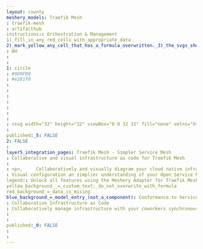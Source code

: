 ```yaml
---
layout: county 
meshery_models: Traefik Mesh
: traefik-mesh
: artifacthub
instructions:: Orchestration & Management
1)_fill_in_any_red_cells_with_appropriate_data.
2)_mark_yellow_any_cell_that_has_a_formula_overwritten._3)_the_svgs_shouldn't_have_xml_header_they_are_added_programmatically_through_workflows: Service Mesh
: AH
: 
: 
1: circle
: #9D0FB0
: #e281f0
: 
: 
: 
: 
: 
: 
: 
: <svg width="32" height="32" viewBox="0 0 32 32" fill="none" xmlns="http://www.w3.org/2000/svg"><g clip-path="url(#a)"><path d="m11.54 6.143.046.025 3.928 2.226a.878.878 0 0 0 .865 0l3.896-2.202a1.315 1.315 0 0 1 1.792.482 1.336 1.336 0 0 1-.45 1.808l-.045.027-2.249 1.273a.442.442 0 0 0-.224.386.446.446 0 0 0 .224.386l6.072 3.442a.875.875 0 0 0 .865 0l3.756-2.129a1.315 1.315 0 0 1 1.796.478 1.335 1.335 0 0 1-.453 1.812l-.045.027-2.115 1.196a.442.442 0 0 0-.164.61c.04.067.096.123.164.162l2.125 1.204a1.329 1.329 0 0 1 .518 1.79 1.316 1.316 0 0 1-1.771.551l-.046-.025-3.766-2.135a.877.877 0 0 0-.865 0l-6.14 3.48a.441.441 0 0 0-.164.61.44.44 0 0 0 .164.161l2.537 1.438a1.336 1.336 0 0 1 .51 1.785 1.318 1.318 0 0 1-1.763.556l-.046-.025-4.177-2.369a.878.878 0 0 0-.865 0l-4.215 2.392a1.315 1.315 0 0 1-1.79-.48 1.335 1.335 0 0 1 .447-1.81l.045-.026 2.572-1.46a.44.44 0 0 0 .167-.604.432.432 0 0 0-.167-.168l-6.084-3.448a.878.878 0 0 0-.866 0l-3.582 2.027a1.316 1.316 0 0 1-1.794-.48 1.336 1.336 0 0 1 .453-1.81l.045-.027 1.937-1.096a.44.44 0 0 0 .225-.386.444.444 0 0 0-.225-.386L.684 14.314a1.336 1.336 0 0 1-.51-1.785 1.315 1.315 0 0 1 1.762-.556l.047.025 3.579 2.029a.876.876 0 0 0 .864 0l6.143-3.476a.442.442 0 0 0 .225-.386.444.444 0 0 0-.225-.386l-2.281-1.295a1.336 1.336 0 0 1-.51-1.785c.164-.305.44-.534.769-.638.329-.104.685-.074.993.083v-.001Zm3.973 5.793-6.144 3.476a.442.442 0 0 0-.165.61c.04.068.096.124.165.163l6.08 3.446a.876.876 0 0 0 .866 0l6.138-3.48a.442.442 0 0 0 .164-.609.443.443 0 0 0-.164-.162l-6.076-3.444a.877.877 0 0 0-.865 0Z" fill="#fff"/></g><defs><clipPath id="a"><path fill="#fff" d="M0 0h32v32H0z"/></clipPath></defs></svg>
: 
published:_5: FALSE
2: FALSE
: 
layer5_integration_pages: Traefik Mesh - Simpler Service Mesh
: Collaborative and visual infrastructure as code for Traefik Mesh
: 
: <p>,     Collaboratively and visually diagram your cloud native infrastructure with GitOps-style pipeline integration. Design, test, and manage configuration your Kubernetes-based, containerized applications as a visual topology., </p>, <p>,     Looking for best practice cloud native design and deployment best practices? Choose from thousands of pre-built components in MeshMap. Choose from hundreds of ready-made design patterns by importing templates from Meshery Catalog or use our low code designer, MeshMap, to create and deploy your own cloud native infrastructure designs., </p>
: Visual configuration an simplier understanding of your Open Service Mesh deployments and microservices
legend:: Unlock all features using the Meshery Adapter for Traefik Mesh.
yellow_background__=_custom_text;_do_not_overwrite_with_formula
red_background_=_data_is_mising
blue_background_=_model_entry_(not_a_component): Conformance to Service Mesh Interface specifications.
: Collaborative Infrastructure as Code
: Collaboratively manage infrastructure with your coworkers synchronously sharing the same designs.
: 
: 
published:_0: FALSE
: 
: 
---
```

